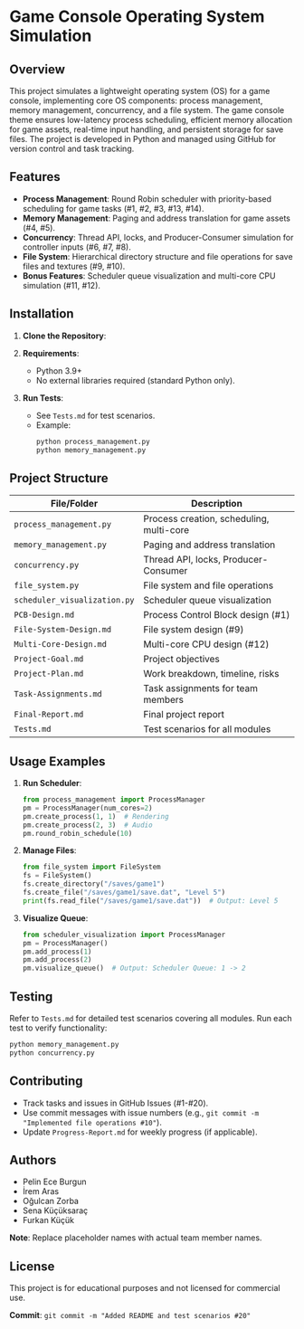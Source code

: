 # Game Console Operating System Simulation


## Overview
This project simulates a lightweight operating system (OS) for a game console, implementing core OS components: process management, memory management, concurrency, and a file system. The game console theme ensures low-latency process scheduling, efficient memory allocation for game assets, real-time input handling, and persistent storage for save files. The project is developed in Python and managed using GitHub for version control and task tracking.

## Features
- **Process Management**: Round Robin scheduler with priority-based scheduling for game tasks (#1, #2, #3, #13, #14).
- **Memory Management**: Paging and address translation for game assets (#4, #5).
- **Concurrency**: Thread API, locks, and Producer-Consumer simulation for controller inputs (#6, #7, #8).
- **File System**: Hierarchical directory structure and file operations for save files and textures (#9, #10).
- **Bonus Features**: Scheduler queue visualization and multi-core CPU simulation (#11, #12).

## Installation
1. **Clone the Repository**:

2. **Requirements**:
   - Python 3.9+
   - No external libraries required (standard Python only).

3. **Run Tests**:
   - See `Tests.md` for test scenarios.
   - Example:
     ```sh
     python process_management.py
     python memory_management.py
     ```

## Project Structure
| File/Folder                  | Description                              |
|------------------------------|------------------------------------------|
| `process_management.py`      | Process creation, scheduling, multi-core |
| `memory_management.py`       | Paging and address translation           |
| `concurrency.py`             | Thread API, locks, Producer-Consumer      |
| `file_system.py`             | File system and file operations          |
| `scheduler_visualization.py` | Scheduler queue visualization             |
| `PCB-Design.md`              | Process Control Block design (#1)        |
| `File-System-Design.md`      | File system design (#9)                  |
| `Multi-Core-Design.md`       | Multi-core CPU design (#12)              |
| `Project-Goal.md`            | Project objectives                       |
| `Project-Plan.md`            | Work breakdown, timeline, risks          |
| `Task-Assignments.md`        | Task assignments for team members        |
| `Final-Report.md`            | Final project report                     |
| `Tests.md`                   | Test scenarios for all modules           |

## Usage Examples
1. **Run Scheduler**:
   ```python
   from process_management import ProcessManager
   pm = ProcessManager(num_cores=2)
   pm.create_process(1, 1)  # Rendering
   pm.create_process(2, 3)  # Audio
   pm.round_robin_schedule(10)
   ```

2. **Manage Files**:
   ```python
   from file_system import FileSystem
   fs = FileSystem()
   fs.create_directory("/saves/game1")
   fs.create_file("/saves/game1/save.dat", "Level 5")
   print(fs.read_file("/saves/game1/save.dat"))  # Output: Level 5
   ```

3. **Visualize Queue**:
   ```python
   from scheduler_visualization import ProcessManager
   pm = ProcessManager()
   pm.add_process(1)
   pm.add_process(2)
   pm.visualize_queue()  # Output: Scheduler Queue: 1 -> 2
   ```

## Testing
Refer to `Tests.md` for detailed test scenarios covering all modules. Run each test to verify functionality:
```sh
python memory_management.py
python concurrency.py
```

## Contributing
- Track tasks and issues in GitHub Issues (#1-#20).
- Use commit messages with issue numbers (e.g., `git commit -m "Implemented file operations #10"`).
- Update `Progress-Report.md` for weekly progress (if applicable).

## Authors
- Pelin Ece Burgun
- İrem Aras
- Oğulcan Zorba
- Sena Küçüksaraç
- Furkan Küçük

**Note**: Replace placeholder names with actual team member names.

## License
This project is for educational purposes and not licensed for commercial use.

**Commit**: `git commit -m "Added README and test scenarios #20"`

